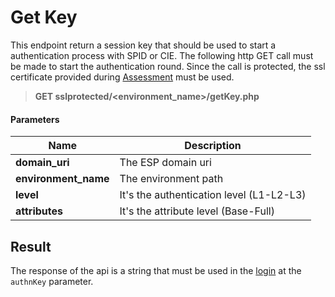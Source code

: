 # Get Key

This endpoint return a session key that should be used to start a authentication process with SPID or CIE.
The following http GET call must be made to start the authentication round. Since the call is protected, the ssl certificate provided during [Assessment](../configuration.md) must be used.


> **GET sslprotected/<environment_name>/getKey.php**

#### Parameters

Name | Description
------------- | -------------
 **domain_uri** | The ESP domain uri
 **environment_name** | The environment path
 **level** | It's the authentication level (L1-L2-L3)
 **attributes** | It's the attribute level (Base-Full)


## Result

The response of the api is a string that must be used in the [login](./login.md) at the `authnKey` parameter.

